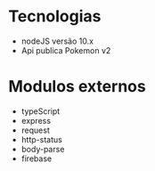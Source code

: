 # Tecnologias

- nodeJS versão 10.x   
- Api publica Pokemon v2  

# Modulos externos

- typeScript  
- express  
- request  
- http-status  
- body-parse  
- firebase  




